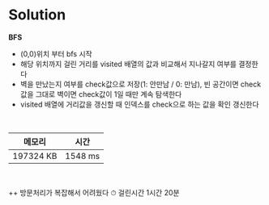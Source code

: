 # Solution

**BFS**

- (0,0)위치 부터 bfs 시작
- 해당 위치까지 걸린 거리를 visited 배열의 값과 비교해서 지나갈지 여부를 결정한다
- 벽을 만났는지 여부를 check값으로 저장(1: 안만남 / 0: 만남), 빈 공간이면 check 값을 그대로 벽이면 check값이 1일 때만 계속 탐색한다
- visited 배열에 거리값을 갱신할 때 인덱스를 check으로 하는 값을 확인 갱신한다

</br>

|메모리|시간|
|---|---|
|197324 KB|1548 ms|
</br>

++ 방문처리가 복잡해서 어려웠다
⏱ 걸린시간 1시간 20분
